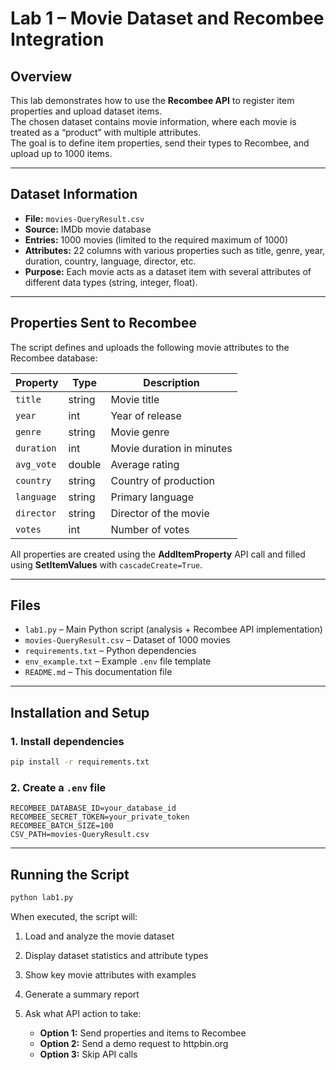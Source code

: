 # Lab 1 – Movie Dataset and Recombee Integration

## Overview
This lab demonstrates how to use the **Recombee API** to register item properties and upload dataset items.  
The chosen dataset contains movie information, where each movie is treated as a “product” with multiple attributes.  
The goal is to define item properties, send their types to Recombee, and upload up to 1000 items.

---

## Dataset Information
- **File:** `movies-QueryResult.csv`  
- **Source:** IMDb movie database  
- **Entries:** 1000 movies (limited to the required maximum of 1000)  
- **Attributes:** 22 columns with various properties such as title, genre, year, duration, country, language, director, etc.  
- **Purpose:** Each movie acts as a dataset item with several attributes of different data types (string, integer, float).

---

## Properties Sent to Recombee
The script defines and uploads the following movie attributes to the Recombee database:

| Property | Type | Description |
|-----------|------|-------------|
| `title` | string | Movie title |
| `year` | int | Year of release |
| `genre` | string | Movie genre |
| `duration` | int | Movie duration in minutes |
| `avg_vote` | double | Average rating |
| `country` | string | Country of production |
| `language` | string | Primary language |
| `director` | string | Director of the movie |
| `votes` | int | Number of votes |

All properties are created using the **AddItemProperty** API call and filled using **SetItemValues** with `cascadeCreate=True`.

---

## Files
- `lab1.py` – Main Python script (analysis + Recombee API implementation)  
- `movies-QueryResult.csv` – Dataset of 1000 movies  
- `requirements.txt` – Python dependencies  
- `env_example.txt` – Example `.env` file template  
- `README.md` – This documentation file  

---

## Installation and Setup

### 1. Install dependencies
```bash
pip install -r requirements.txt
````

### 2. Create a `.env` file

```
RECOMBEE_DATABASE_ID=your_database_id
RECOMBEE_SECRET_TOKEN=your_private_token
RECOMBEE_BATCH_SIZE=100
CSV_PATH=movies-QueryResult.csv
```
---

## Running the Script

```bash
python lab1.py
```

When executed, the script will:

1. Load and analyze the movie dataset
2. Display dataset statistics and attribute types
3. Show key movie attributes with examples
4. Generate a summary report
5. Ask what API action to take:

   * **Option 1:** Send properties and items to Recombee
   * **Option 2:** Send a demo request to httpbin.org
   * **Option 3:** Skip API calls


